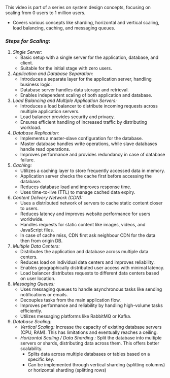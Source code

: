 This video is part of a series on system design concepts, focusing on scaling from 0 users to 1 million users.
- Covers various concepts like sharding, horizontal and vertical scaling, load balancing, caching, and messaging queues.

### *Steps for Scaling:*

1. *Single Server:*
    - Basic setup with a single server for the application, database, and client.
    - Suitable for the initial stage with zero users.
2. *Application and Database Separation:*
    - Introduces a separate layer for the application server, handling business logic.
    - Database server handles data storage and retrieval.
    - Enables independent scaling of both application and database.
3. *Load Balancing and Multiple Application Servers:*
    - Introduces a load balancer to distribute incoming requests across multiple application servers.
    - Load balancer provides security and privacy.
    - Ensures efficient handling of increased traffic by distributing workload.
4. *Database Replication:*
    - Implements a master-slave configuration for the database.
    - Master database handles write operations, while slave databases handle read operations.
    - Improves performance and provides redundancy in case of database failure.
5. *Caching:*
    - Utilizes a caching layer to store frequently accessed data in memory.
    - Application server checks the cache first before accessing the database.
    - Reduces database load and improves response time.
    - Uses time-to-live (TTL) to manage cached data expiry.
6. *Content Delivery Network (CDN):*
    - Uses a distributed network of servers to cache static content closer to users.
    - Reduces latency and improves website performance for users worldwide.
    - Handles requests for static content like images, videos, and JavaScript files.
    - In case of cache miss, CDN first ask neighbour CDN for the data then from origin DB.
7. *Multiple Data Centers:*
    - Distributes the application and database across multiple data centers.
    - Reduces load on individual data centers and improves reliability.
    - Enables geographically distributed user access with minimal latency.
    - Load balancer distributes requests to different data centers based on user location.
8. *Messaging Queues:*
    - Uses messaging queues to handle asynchronous tasks like sending notifications or emails.
    - Decouples tasks from the main application flow.
    - Improves performance and reliability by handling high-volume tasks efficiently.
    - Utilizes messaging platforms like RabbitMQ or Kafka.
9. *Database Scaling:*
    - *Vertical Scaling:* Increase the capacity of existing database servers (CPU, RAM). This has limitations and eventually reaches a ceiling.
    - *Horizontal Scaling / Data Sharding :* Split the database into multiple servers or shards, distributing data across them. This offers better scalability.
        - Splits data across multiple databases or tables based on a specific key.
        - Can be implemented through vertical sharding (splitting columns) or horizontal sharding (splitting rows)

